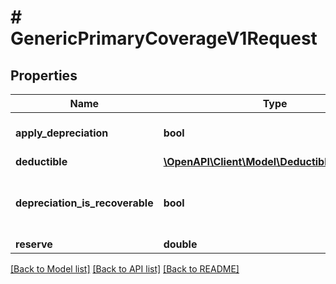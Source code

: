 # # GenericPrimaryCoverageV1Request

## Properties

Name | Type | Description | Notes
------------ | ------------- | ------------- | -------------
**apply_depreciation** | **bool** | Does coverage apply depreciation |
**deductible** | [**\OpenAPI\Client\Model\DeductibleV1Request**](DeductibleV1Request.md) |  | [optional]
**depreciation_is_recoverable** | **bool** | Is depreciation recoverable?   Must be null if ApplyDepreciation is false. | [optional]
**reserve** | **double** | The reserve | [optional]

[[Back to Model list]](../../README.md#models) [[Back to API list]](../../README.md#endpoints) [[Back to README]](../../README.md)

